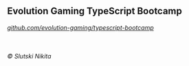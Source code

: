 ## Evolution Gaming TypeScript Bootcamp  

_[github.com/evolution-gaming/typescript-bootcamp](https://github.com/evolution-gaming/typescript-bootcamp)_  
  
&nbsp;  

###### © Slutski Nikita
